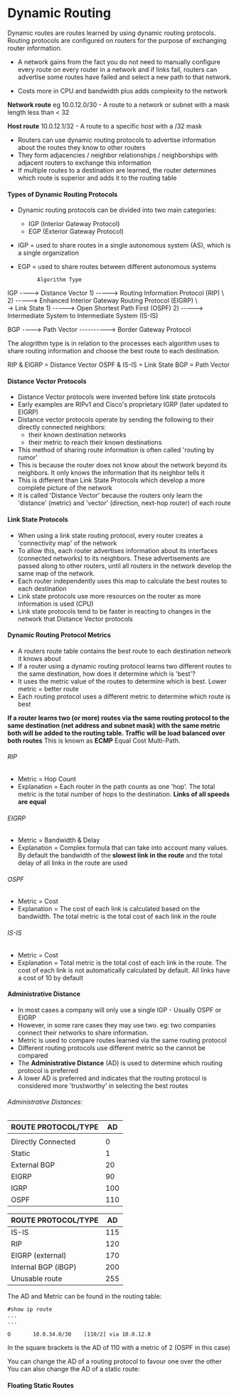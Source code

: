 # Dynamic Routing

Dynamic routes are routes learned by using dynamic routing protocols. 
Routing protocols are configured on routers for the purpose of exchanging router information.

* A network gains from the fact you do not need to manually configure every route on every router in a network and if links fail, routers can advertise some routes have failed and select a new path to that network. 

* Costs more in CPU and bandwidth plus adds complexity to the network 

**Network route** eg 10.0.12.0/30 - A route to a network or subnet with a mask length less than < 32

**Host route** 10.0.12.1/32 - A route to a specific host with a /32 mask


- Routers can use dynamic routing protocols to advertise information about the routes they know to other routers
- They form adjacencies / neighbor relationships / neighborships with adjacent routers to exchange this information
- If multiple routes to a destination are learned, the router determines which route is superior and adds it to the routing table

#### Types of Dynamic Routing Protocols
* Dynamic routing protocols can be divided into two main categories:
	- IGP (Interior Gateway Protocol)
	- EGP (Exterior Gateway Protocol)

* IGP = used to share routes in a single autonomous system (AS), which is a single organization

* EGP = used to share routes between different autonomous systems

			Algorithm Type

IGP ---->	Distance Vector	1) -----> Routing Information Protocol (RIP)
	\						2) -----> Enhanced Interior Gateway Routing Protocol (EIGRP)
	 \	
	  \->	Link State		1) -----> Open Shortest Path First (OSPF)
	  						2) -----> Intermediate System to Intermediate System (IS-IS)	

BGP ---->	Path Vector  ----------> Border Gateway Protocol

The alogrithm type is in relation to the processes each algorithm uses to share routing information and choose the best route to each destination.

RIP & EIGRP = Distance Vector	OSPF & IS-IS = Link State	BGP = Path Vector

#### Distance Vector Protocols

* Distance Vector protocols were invented before link state protocols
* Early examples are RIPv1 and Cisco's proprietary IGRP (later updated to EIGRP)
* Distance vector protocols operate by sending the following to their directly connected neighbors:
	- their known destination networks
	- their metric to reach their known destinations
* This method of sharing route information is often called 'routing by rumor'
* This is because the router does not know about the network beyond its neighbors. It only knows the information that its neighbor tells it	
* This is different than Link State Protocols which develop a more complete picture of the network
* It is called 'Distance Vector' because the routers only learn the 'distance' (metric) and 'vector' (direction, next-hop router) of each route

#### Link State Protocols

- When using a link state routing protocol, every router creates a 'connectivity map' of the network
- To allow this, each router advertises information about its interfaces (connected networks) to its neighbors. These advertisements are passed along to other routers, until all routers in the network develop the same map of the network.
- Each router independently uses this map to calculate the best routes to each destination
- Link state protocols use more resources on the router as more information is used (CPU)
- Link state protocols tend to be faster in reacting to changes in the network that Distance Vector protocols


#### Dynamic Routing Protocol Metrics

* A routers route table contains the best route to each destination network it knows about
* If a router using a dynamic routing protocol learns two different routes to the same destination, how does it determine which is 'best'?
* It uses the metric value of the routes to determine which is best. Lower metric = better route
* Each routing protocol uses a different metric to determine which route is best

**If a router learns two (or more) routes via the same routing protocol to the same destination (net address and subnet mask) with the same metric both will be added to the routing table. Traffic will be load balanced over both routes**
This is known as **ECMP** Equal Cost Multi-Path.

###### RIP
- Metric = Hop Count
- Explanation = Each router in the path counts as one 'hop'. The total metric is the total number of hops to the destination. **Links of all speeds are equal**

###### EIGRP
- Metric = Bandwidth & Delay
- Explanation = Complex formula that can take into account many values. By default the bandwidth of the **slowest link in the route** and the total delay of all links in the route are used

###### OSPF
- Metric = Cost
- Explanation = The cost of each link is calculated based on the bandwidth. The total metric is the total cost of each link in the route

###### IS-IS
- Metric = Cost
- Explanation = Total metric is the total cost of each link in the route. The cost of each link is not automatically calculated by default. All links have a cost of 10 by default


#### Administrative Distance

- In most cases a company will only use a single IGP - Usually OSPF or EIGRP
- However, in some rare cases they may use two. eg: two companies connect their networks to share information.
- Metric is used to compare routes learned via the same routing protocol
- Different routing protocols use different metric so the cannot be compared
- The **Administrative Distance** (AD) is used to determine which routing protocol is preferred
- A lower AD is preferred and indicates that the routing protocol is considered more 'trustworthy' in selecting the best routes


###### Administrative Distances:

| ROUTE PROTOCOL/TYPE | AD  |
|---------------------|-----|
|                     |     |
| Directly Connected  | 0   |
| Static              | 1   |
| External BGP        | 20  |
| EIGRP               | 90  |
| IGRP                | 100 |
| OSPF                | 110 |

| ROUTE PROTOCOL/TYPE | AD  |
|---------------------|-----|
| IS-IS               | 115 |
| RIP                 | 120 |
| EIGRP (external)    | 170 |
| Internal BGP (iBGP) | 200 |
| Unusable route      | 255 |

The AD and Metric can be found in the routing table:
```
#show ip route
...
...

O 		10.0.34.0/30 	[110/2] via 10.0.12.0
```

In the square brackets is the AD of 110 with a metric of 2 (OSPF in this case)

You can change the AD of a routing protocol to favour one over the other
You can also change the AD of a static route:

#### Floating Static Routes
